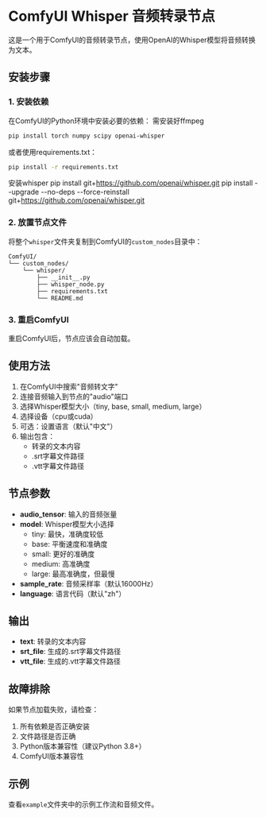 # ComfyUI Whisper 音频转录节点

这是一个用于ComfyUI的音频转录节点，使用OpenAI的Whisper模型将音频转换为文本。

## 安装步骤

### 1. 安装依赖
在ComfyUI的Python环境中安装必要的依赖：
需安装好ffmpeg

```bash
pip install torch numpy scipy openai-whisper
```

或者使用requirements.txt：
```bash
pip install -r requirements.txt
```
安装whisper
pip install git+https://github.com/openai/whisper.git
pip install --upgrade --no-deps --force-reinstall git+https://github.com/openai/whisper.git


### 2. 放置节点文件
将整个`whisper`文件夹复制到ComfyUI的`custom_nodes`目录中：
```
ComfyUI/
└── custom_nodes/
    └── whisper/
        ├── __init__.py
        ├── whisper_node.py
        ├── requirements.txt
        └── README.md
```

### 3. 重启ComfyUI
重启ComfyUI后，节点应该会自动加载。

## 使用方法

1. 在ComfyUI中搜索"音频转文字"
2. 连接音频输入到节点的"audio"端口
3. 选择Whisper模型大小（tiny, base, small, medium, large）
4. 选择设备（cpu或cuda）
5. 可选：设置语言（默认"中文"）
6. 输出包含：
   - 转录的文本内容
   - .srt字幕文件路径
   - .vtt字幕文件路径

## 节点参数

- **audio_tensor**: 输入的音频张量
- **model**: Whisper模型大小选择
  - tiny: 最快，准确度较低
  - base: 平衡速度和准确度
  - small: 更好的准确度
  - medium: 高准确度
  - large: 最高准确度，但最慢
- **sample_rate**: 音频采样率（默认16000Hz）
- **language**: 语言代码（默认"zh"）

## 输出

- **text**: 转录的文本内容
- **srt_file**: 生成的.srt字幕文件路径
- **vtt_file**: 生成的.vtt字幕文件路径

## 故障排除

如果节点加载失败，请检查：

1. 所有依赖是否正确安装
2. 文件路径是否正确
3. Python版本兼容性（建议Python 3.8+）
4. ComfyUI版本兼容性

## 示例

查看`example`文件夹中的示例工作流和音频文件。 
